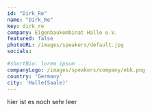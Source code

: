 ```yaml
---
id: "Dirk_Re"
name: "Dirk_Re"
key: dirk_re
company: Eigenbaukombinat Halle e.V.
featured: false
photoURL: /images/speakers/default.jpg
socials:

#shortBio: lorem ipsum ...
companyLogo: /images/speakers/company/ebk.png
country: 'Germany'
city: 'Halle(Saale)'
---
```


hier ist es noch sehr leer
